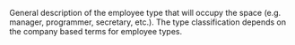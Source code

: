General description of the employee type that will occupy the space (e.g.  manager, programmer, secretary, etc.). The type classification depends on the company based terms for employee types.
